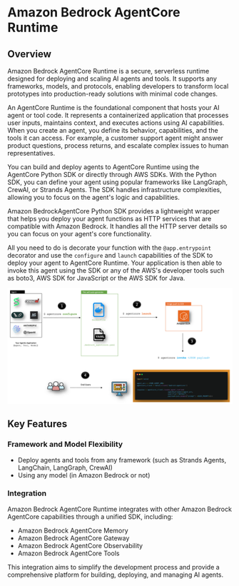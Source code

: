 # Amazon Bedrock AgentCore Runtime

## Overview
Amazon Bedrock AgentCore Runtime is a secure, serverless runtime designed for deploying and scaling AI agents and tools. 
It supports any frameworks, models, and protocols, enabling developers to transform local prototypes into production-ready solutions with minimal code changes.

An AgentCore Runtime is the foundational component that hosts your AI agent or tool code. It represents a containerized application that processes user inputs, maintains context, and executes actions using AI capabilities. When you create an agent, you define its behavior, capabilities, and the tools it can access. For example, a customer support agent might answer product questions, process returns, and escalate complex issues to human representatives.

You can build and deploy agents to AgentCore Runtime using the AgentCore Python SDK or directly through AWS SDKs. With the Python SDK, you can define your agent using popular frameworks like LangGraph, CrewAI, or Strands Agents. The SDK handles infrastructure complexities, allowing you to focus on the agent's logic and capabilities.


Amazon BedrockAgentCore Python SDK provides a lightweight wrapper that helps you deploy your agent functions as HTTP services that are compatible with Amazon Bedrock. It handles all the HTTP server details so you can focus on your agent's core functionality.

All you need to do is decorate your function with the `@app.entrypoint` decorator and use the `configure` and `launch` capabilities of the SDK to deploy your agent to AgentCore Runtime. Your application is then able to invoke this agent using the SDK or any of the AWS's developer tools such as boto3, AWS SDK for JavaScript or the AWS SDK for Java.

![Runtime Overview](imgs/runtime.png)

## Key Features

### Framework and Model Flexibility

- Deploy agents and tools from any framework (such as Strands Agents, LangChain, LangGraph, CrewAI) 
- Using any model (in Amazon Bedrock or not)

### Integration

Amazon Bedrock AgentCore Runtime integrates with other Amazon Bedrock AgentCore capabilities through a unified SDK, including:

- Amazon Bedrock AgentCore Memory
- Amazon Bedrock AgentCore Gateway
- Amazon Bedrock AgentCore Observability
- Amazon Bedrock AgentCore Tools

This integration aims to simplify the development process and provide a comprehensive platform for building, deploying, and managing AI agents.


